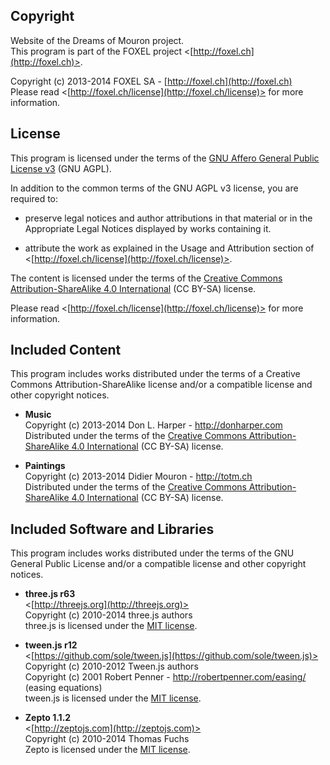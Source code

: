 
## Copyright

Website of the Dreams of Mouron project.<br />
This program is part of the FOXEL project <[http://foxel.ch](http://foxel.ch)>.

Copyright (c) 2013-2014 FOXEL SA - [http://foxel.ch](http://foxel.ch)<br />
Please read <[http://foxel.ch/license](http://foxel.ch/license)> for more
information.


## License

This program is licensed under the terms of the
[GNU Affero General Public License v3](http://www.gnu.org/licenses/agpl.html)
(GNU AGPL).

In addition to the common terms of the GNU AGPL v3 license, you are required to:

*   preserve legal notices and author attributions in that material or in the
    Appropriate Legal Notices displayed by works containing it.

*   attribute the work as explained in the Usage and Attribution section of
    <[http://foxel.ch/license](http://foxel.ch/license)>.

The content is licensed under the terms of the
[Creative Commons Attribution-ShareAlike 4.0 International](http://creativecommons.org/licenses/by-sa/4.0/)
(CC BY-SA) license.

Please read <[http://foxel.ch/license](http://foxel.ch/license)> for more
information.


## Included Content

This program includes works distributed under the terms of a Creative Commons
Attribution-ShareAlike license and/or a compatible license and other copyright
notices.


*   __Music__<br />
    Copyright (c) 2013-2014 Don L. Harper - http://donharper.com<br />
    Distributed under the terms of the
    [Creative Commons Attribution-ShareAlike 4.0 International](http://creativecommons.org/licenses/by-sa/4.0/)
    (CC BY-SA) license.

*   __Paintings__<br />
    Copyright (c) 2013-2014 Didier Mouron - http://totm.ch<br />
    Distributed under the terms of the
    [Creative Commons Attribution-ShareAlike 4.0 International](http://creativecommons.org/licenses/by-sa/4.0/)
    (CC BY-SA) license.


## Included Software and Libraries

This program includes works distributed under the terms of the GNU General
Public License and/or a compatible license and other copyright notices.


*   __three.js r63__<br />
    <[http://threejs.org](http://threejs.org)><br />
    Copyright (c) 2010-2014 three.js authors<br />
    three.js is licensed under the [MIT license](http://opensource.org/licenses/MIT).

*   __tween.js r12__<br />
    <[https://github.com/sole/tween.js](https://github.com/sole/tween.js)><br />
    Copyright (c) 2010-2012 Tween.js authors<br />
    Copyright (c) 2001 Robert Penner - http://robertpenner.com/easing/ (easing equations)<br />
    tween.js is licensed under the [MIT license](http://opensource.org/licenses/MIT).

*   __Zepto 1.1.2__<br />
    <[http://zeptojs.com](http://zeptojs.com)><br />
    Copyright (c) 2010-2014 Thomas Fuchs<br />
    Zepto is licensed under the [MIT license](http://opensource.org/licenses/MIT).
